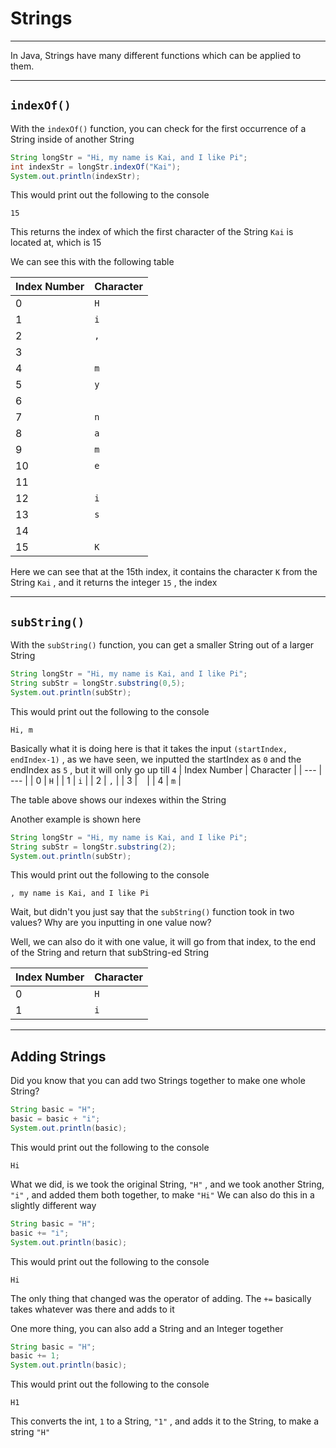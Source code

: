 # Strings

---

In Java, Strings have many different functions which can be applied to them.

---

## `indexOf()`

With the `indexOf()` function, you can check for the first occurrence of a String inside of another String

``` java
String longStr = "Hi, my name is Kai, and I like Pi";
int indexStr = longStr.indexOf("Kai");
System.out.println(indexStr);
```

This would print out the following to the console

``` 
15
```

This returns the index of which the first character of the String `Kai` is located at, which is 15

We can see this with the following table

| Index Number | Character |
| --- | --- |
| 0 | `H` |
| 1 | `i` |
| 2 | `,` |
| 3 | ` ` |
| 4 | `m` |
| 5 | `y` |
| 6 | ` ` |
| 7 | `n` |
| 8 | `a` |
| 9 | `m` |
| 10 | `e` |
| 11 | ` ` |
| 12 | `i` |
| 13 | `s` |
| 14 | ` ` |
| 15 | `K` |

Here we can see that at the 15th index, it contains the character `K` from the String `Kai` , and it returns the integer `15` , the index

---

## `subString()`

With the `subString()` function, you can get a smaller String out of a larger String

``` java
String longStr = "Hi, my name is Kai, and I like Pi";
String subStr = longStr.substring(0,5);
System.out.println(subStr);
```

This would print out the following to the console

``` 
Hi, m
```

Basically what it is doing here is that it takes the input `(startIndex, endIndex-1)` , as we have seen, we inputted the startIndex as `0` and the endIndex as `5` , but it will only go up till `4`
| Index Number | Character |
| --- | --- |
| 0 | `H` |
| 1 | `i` |
| 2 | `,` |
| 3 | ` ` |
| 4 | `m` |

The table above shows our indexes within the String

Another example is shown here

``` java
String longStr = "Hi, my name is Kai, and I like Pi";
String subStr = longStr.substring(2);
System.out.println(subStr);
```

This would print out the following to the console

``` 
, my name is Kai, and I like Pi
```

Wait, but didn't you just say that the `subString()` function took in two values? Why are you inputting in one value now?

Well, we can also do it with one value, it will go from that index, to the end of the String and return that subString-ed String

| Index Number | Character |
| --- | --- |
| 0 | `H` |
| 1 | `i` |

---

## Adding Strings

Did you know that you can add two Strings together to make one whole String?

``` java
String basic = "H";
basic = basic + "i";
System.out.println(basic);
```

This would print out the following to the console

``` 
Hi
```

What we did, is we took the original String, `"H"` , and we took another String, `"i"` , and added them both together, to make `"Hi"`
We can also do this in a slightly different way

``` java
String basic = "H";
basic += "i";
System.out.println(basic);
```

This would print out the following to the console

``` 
Hi
```

The only thing that changed was the operator of adding. The `+=` basically takes whatever was there and adds to it

One more thing, you can also add a String and an Integer together

``` java
String basic = "H";
basic += 1;
System.out.println(basic);
```

This would print out the following to the console

``` 
H1
```

This converts the int, `1` to a String, `"1"` , and adds it to the String, to make a string `"H"`
